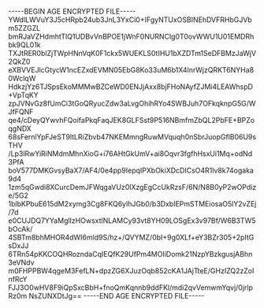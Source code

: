 -----BEGIN AGE ENCRYPTED FILE-----
YWdlLWVuY3J5cHRpb24ub3JnL3YxCi0+IFgyNTUxOSBINEhDVFRHbGJVbm5ZZGZL
bmRJaVZHdmhtTlQ1UDBvVnBPOE1jWnF0NURNClg0T0ovWWU1U01EMDRhbk9QL01k
TXJtRER0blZjTWpHNnVqK0F1ckx5WUEKLS0tIHU1bXZDTm1SeDFBMzJaWjV2QkZ0
eXBVVEJlcGtycW1ncEZxdEVMN05EbG8Ko33uM6b1X4lnrWjzQRKT6NYHa80WclqW
HdkzjYz6TJSpsEkoMMMwBZCeWD0ENJjAxx8bjFHoNAyfZJMi4LEAWhspD+VpTqKY
zpJVNvGz8fUmCi3tGoQRyucZdw3aLvgOhihRYo4SWBJuh7OFkqknpG5G/WJfFQNF
qe4/cDeyQYwvhFQoifaPkqFaqJEK8GLFSst9P516NBmfmZbQL2PbFE+BPZoqgNDX
68sFernlYpFJeST9ltLRiZbvb47NKEMmngRuwMVquqh0nSbrJuopGflB06U9sTHV
/Lp3lRwYiRiNMdmMhnXioG+i76AHtGkUmV+ai8Oqvr3fgfhHsxUi1Mq+odNd3PfA
boV577DMKGvsyBaX7/AF4/0e4pp9IepqIPXbOkiXDcDICsO4R1lv8k74ogaka9d4
1zm5qGwdi8XCurcDemJFWqgaVUz0lXzgEgCcUkRzsF/6N/N8B0yP2wOPdize/5G2
1blbKPbuE615dM2xymg3Cg8FKQ6ylhJGb0/b3DxbIEPmSTMEiosaO5lY2vZEj/7d
e0CUJDQ7YYaMglIzHOwsxtlNLAMCy93vt8YH09LOSgEx3v97Bf/W6B3TW5bOcAk/
4SBTm8bhMHOR4dWI6mld9S/hz+/QVYMZ/0bI+9g0XLf+eY3BZr305+2pItGsDxJJ
6TRn54pKKCOQHRozndaCqIEQfK29UfPm4MOIiDomk21NzpYBzkgusjABhn3eVNdv
m0FHPPBW4qgeM3FefLN+dpzZG6XJuzOqb852cKA1JAjTteE/GHzIZQ2zZoInfRcY
FJJ3O0wHV8F9iQpSxcBbH+fnoQmKqnnb9ddFKl/mdi2qvVemwmYqvj/0jrlpRz0m
NsZUNXDtJg==
-----END AGE ENCRYPTED FILE-----
